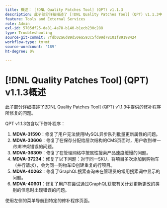 ```yaml
---
title: 概述： [!DNL Quality Patches Tool] (QPT) v1.1.3
description: 此子部分详细描述了 [!DNL Quality Patches Tool] (QPT) v1.1.3中提供的修补程序所修复的问题。
feature: Tools and External Services
role: Admin
exl-id: 5705df25-da81-4a78-b140-b1ecb230c288
type: Troubleshooting
source-git-commit: 7fdb02a6d89d50ea593c5fd99d78101f89198424
workflow-type: tm+mt
source-wordcount: '189'
ht-degree: 0%

---
```


# [!DNL Quality Patches Tool] (QPT) v1.1.3概述

此子部分详细描述了[!DNL Quality Patches Tool] (QPT) v1.1.3中提供的修补程序所修复的问题。

QPT v1.1.3包含以下修补程序：

1. **MDVA-31590**：修复了用户无法使用MySQL异步队列批量更新属性的问题。
1. **MDVA-33606**：修复了在保存分配给层次结构的CMS页面时，用户收到&#x200B;*唯一约束冲突*&#x200B;错误的问题。
1. **MDVA-36309**：修复了在管理网格中按属性搜索产品速度缓慢的问题。
1. **MDVA-37234**：修复了以下问题：对于同一SKU，将项目多次添加到购物车（并行请求），会为同一购物车ID创建重复的行项目。
1. **MDVA-40262**：修复了GraphQL搜索查询未在管理员的常用搜索词中显示的问题。
1. **MDVA-40601**：修复了用户在尝试通过GraphQL获取有关计划更新更改的类别的信息时出现错误的问题。

使用左侧的菜单导航到特定的修补程序页面。
